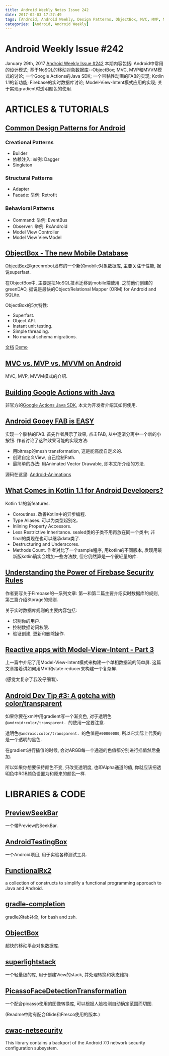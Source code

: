 ```yaml
---
title: Android Weekly Notes Issue 242
date: 2017-02-03 17:27:49
tags: [Android, Android Weekly, Design Patterns, ObjectBox, MVC, MVP, MVVM, Google Actions, Animation, FAB, Kotlin, Firebase, Model-View-Intent, Gradient, Color]
categories: [Android, Android Weekly]
---
```


# Android Weekly Issue #242
January 29th, 2017
[Android Weekly Issue #242](http://androidweekly.net/issues/issue-242)
本期内容包括: Android中常用的设计模式; 基于NoSQL的移动对象数据库--ObjectBox; MVC, MVP和MVVM模式的讨论; 一个Google Actions的Java SDK; 一个带黏性动画的FAB的实现; Kotlin 1.1的新功能; Firebase的实时数据库讨论; Model-View-Intent模式应用的实现; 关于实现gradient时透明颜色的使用.

<!-- more -->

# ARTICLES & TUTORIALS
## [Common Design Patterns for Android](https://www.raywenderlich.com/109843/common-design-patterns-for-android)
### Creational Patterns
- Builder
- 依赖注入: 举例: Dagger 
- Singleton

### Structural Patterns
- Adapter
- Facade: 举例: Retrofit

### Behavioral Patterns
- Command: 举例: EventBus
- Observer: 举例: RxAndroid
- Model View Controller
- Model View ViewModel

## [ObjectBox - The new Mobile Database](http://greenrobot.org/announcement/introducing-objectbox-beta/)
[ObjectBox](http://greenrobot.org/objectbox/)是greenrobot发布的一个新的mobile对象数据库, 主要关注于性能, 据说superfast.

在ObjectBox中, 主要是把NoSQL技术迁移到mobile端使用. 之前他们创建的greenDAO, 据说是最快的Object/Relational Mapper (ORM) for Android and SQLite.

ObjectBox的5大特性:
- Superfast.
- Object API.
- Instant unit testing.
- Simple threading.
- No manual schema migrations.

[文档](http://greenrobot.org/objectbox/documentation/)
[Demo](https://github.com/greenrobot/ObjectBoxExamples)

## [MVC vs. MVP vs. MVVM on Android](https://realm.io/news/eric-maxwell-mvc-mvp-and-mvvm-on-android/)
MVC, MVP, MVVM模式的介绍.

## [Building Google Actions with Java](https://medium.com/@froger_mcs/building-google-actions-with-java-696cffedbd01#.d6uuck1ho)
非官方的[Google Actions Java SDK](https://github.com/frogermcs/Google-Actions-Java-SDK), 本文为开发者介绍其如何使用.

## [Android Gooey FAB is EASY](http://myhexaville.com/2017/01/18/android-gooey-fab-easy/)
实现一个胶黏的FAB.
首先作者展示了效果, 点击FAB, 从中逐渐分离中一个新的小按钮. 作者讨论了这种效果可能的实现方法:
- 用bitmap的mesh transformation, 这是能高度自定义的.
- 创建自定义View, 自己绘制Path.
- 最简单的办法: 用Animated Vector Drawable, 即本文所介绍的方法.

源码在这里: [Android-Animations](https://github.com/IhorKlimov/Android-Animations)

## [What Comes in Kotlin 1.1 for Android Developers?](https://blog.elpassion.com/what-comes-in-kotlin-1-1-for-android-developers-831d559f780f#.wlmujxwi3)
Kotlin 1.1的新features.
- Coroutines. 改善Kotlin中的异步编程.
- Type Aliases. 可以为类型起别名.
- Inlining Property Accessors.
- Less Restrictive Inheritance. sealed类的子类不用再放在同一个类中; 非final的类现在也可以继承data类了.
- Destructuring and Underscores.
- Methods Count. 作者对比了一个sample程序, 用kotlin的不同版本, 发现用最新版kotlin确实会增加一些方法数, 但它仍然算是一个很轻量的库.

## [Understanding the Power of Firebase Security Rules](https://medium.com/@dftaiwo/understanding-the-power-of-firebase-security-rules-part-1-f46aae773a24#.cw34j1v2z)
作者要写关于Firebase的一系列文章: 第一和第二篇主要介绍实时数据库的规则, 第三篇介绍Storage的规则.

关于实时数据库规则的主要内容包括:
- 识别你的用户.
- 控制数据访问权限.
- 验证创建, 更新和删除操作.

## [Reactive apps with Model-View-Intent - Part 3](http://hannesdorfmann.com/android/mosby3-mvi-3)
上一篇中介绍了用Model-View-Intent模式来构建一个单相数据流的简单屏. 这篇文章接着讲如何用MVI和state reducer来构建一个复杂屏.

(感觉太复杂了我没仔细看).

## [Android Dev Tip #3: A gotcha with color/transparent](https://android.jlelse.eu/android-dev-tip-3-99da754151ad#.rarx8jafm)
如果你要在xml中用gradient写一个渐变色, 对于透明色`@android:color/transparent.
`的使用一定要注意.

透明色`@android:color/transparent.
`的色值是`#00000000`, 所以它实际上代表的是一个透明的黑色.

在gradient进行插值的时候, 会对ARGB每一个通道的色值都分别进行插值然后叠加.

所以如果你想要保持颜色不变, 只改变透明度, 也即Alpha通道的值, 你就应该把透明色中RGB颜色设置为和原来的颜色一样. 

# LIBRARIES & CODE
## [PreviewSeekBar](https://github.com/rubensousa/PreviewSeekBar)
一个带Preview的SeekBar.

## [AndroidTestingBox](https://roroche.github.io/AndroidTestingBox/)
一个Android项目, 用于实验各种测试工具.

## [FunctionalRx2](https://github.com/pakoito/FunctionalRx2)
a collection of constructs to simplify a functional programming approach to Java and Android.

## [gradle-completion](https://github.com/eriwen/gradle-completion)
gradle的tab补全, for bash and zsh.

## [ObjectBox](https://github.com/greenrobot/ObjectBox)
超快的移动平台对象数据库.

## [superlightstack](https://github.com/nextdimension/superlightstack)
一个轻量级的库, 用于创建View的stack, 并处理转换和状态维持.

## [PicassoFaceDetectionTransformation](https://github.com/aryarohit07/PicassoFaceDetectionTransformation)
一个配合picasso使用的图像转换库, 可以根据人脸检测自动确定范围而切图.

(Readme中附有配合Glide和Fresco使用的版本.)

## [cwac-netsecurity](https://github.com/commonsguy/cwac-netsecurity)
This library contains a backport of the Android 7.0 network security configuration subsystem.